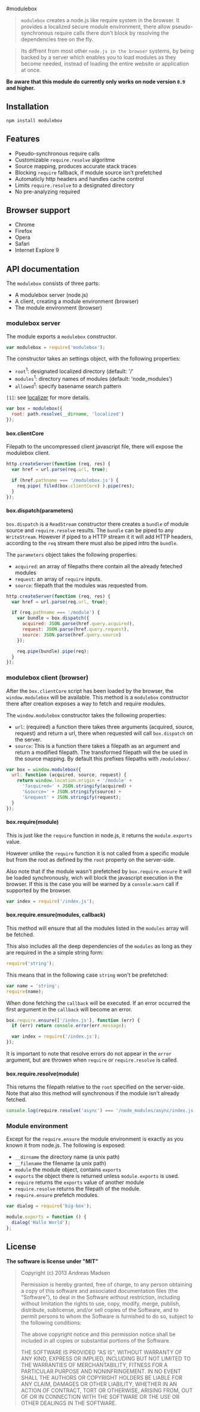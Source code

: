 #modulebox

> `modulebox` creates a node.js like require system in the browser. It provides
a localized secure module environment, there allow pseudo-synchronous require
calls there don't block by resolving the dependencies tree on the fly.

> Its diffrent from most other `node.js in the browser` systems, by being backed
by a server which enables you to load modules as they become needed, instead of
loading the entire website or application at once.

**Be aware that this module do currently only works on node version `0.9` and higher.**

## Installation

```sheel
npm install modulebox
```

## Features

* Pseudo-synchronous require calls
* Customizable `require.resolve` algoritme
* Source mapping, produces accurate stack traces
* Blocking `require` fallback, if module source isn't prefetched
* Automaticly http headers and handles cache control
* Limits `require.resolve` to a designated directory
* No pre-analyzing required

## Browser support

* Chrome
* Firefox
* Opera
* Safari
* Internet Explore 9

## API documentation

The `modulebox` consists of three parts:

* A modulebox server (node.js)
* A client, creating a module environment (browser)
* The module environment (browser)

### modulebox server

The module exports a `modulebox` constructor.

```javascript
var modulebox = require('modulebox');
```

The constructor takes an settings object, with the following properties:

* `root`<sup>1</sup>: designated localized directory (default: '/'
* `modules`<sup>1</sup>: directory names of modules (default: 'node_modules')
* `allowed`<sup>1</sup>: specify basename search pattern

`[1]`: see [localizer](https://github.com/AndreasMadsen/localizer#documentation) for more details.

```javascript
var box = modulebox({
  root: path.resolve(__dirname, 'localized')
});
```

#### box.clientCore

Filepath to the uncompressed client javascript file, there will expose the
modulebox client.

```javascript
http.createServer(function (req, res) {
  var href = url.parse(req.url, true);

  if (href.pathname === '/modulebox.js') {
    req.pipe( filed(box.clientCore) ).pipe(res);
  }
});
```

#### box.dispatch(parameters)

`box.dispatch` is a `ReadStream` constructor there creates a `bundle` of module
source and `require.resolve` results. The `bundle` can be piped to any
`WriteStream`. However if piped to a HTTP stream it it will add HTTP headers,
according to the `req` stream there must also be piped intro the `bundle`.

The `parameters` object takes the following properties:

* `acquired`: an array of filepaths there contain all the already feteched modules
* `request`: an array of `require` inputs.
* `source`: filepath that the modules was requested from.

```javascript
http.createServer(function (req, res) {
  var href = url.parse(req.url, true);

  if (req.pathname === '/module') {
    var bundle = box.dispatch({
      acquired: JSON.parse(href.query.acquired),
      request: JSON.parse(href.query.request),
      source: JSON.parse(href.query.source)
    });

    req.pipe(bundle).pipe(req);
  }
});
```

### modulebox client (browser)

After the `box.clientCore` script has been loaded by the browser, the
`window.modulebox` will be available. This method is a `modulebox` constructor
there after creation exposes a way to fetch and require modules.

The `window.modulebox` constructor takes the following properties:

* `url`: (required) a function there takes three arguments (acquired, source, request)
  and return a url, there when requested will call `box.dispatch` on the server.
* `source`: This is a function there takes a filepath as an argument and return
  a modified filepath. The transformed filepath will the be used in the source mapping.
  By default this prefixes filepaths with `/modulebox/`.

```javascript
var box = window.modulebox({
  url: function (acquired, source, request) {
    return window.location.origin + '/module' +
      '?acquired=' + JSON.stringify(acquired) +
      '&source=' + JSON.stringify(source) +
      '&request' + JSON.stringify(request);
  }
});
```

#### box.require(module)

This is just like the `require` function in node.js, it returns the
`module.exports` value.

However unlike the `require` function it is not
called from a specific module but from the root as defined by the `root`
property on the server-side.

Also note that if the module wasn't prefetched by `box.require.ensure` it
will be loaded synchronously, wich will block the javascript execution in the
browser. If this is the case you will be warned by a `console.warn` call if
supported by the browser.

```javascript
var index = require('/index.js');
```

#### box.require.ensure(modules, callback)

This method will ensure that all the modules listed in the `modules` array will
be fetched.

This also includes all the deep dependencies of the `modules` as long as they
are required in the a simple string form:

```javascript
require('string');
```

This means that in the following case `string` won't be prefetched:

```javascript
var name = 'string';
require(name);
```

When done fetching the `callback` will be executed. If an error occurred the
first argument in the `callback` will become an error.

```javascript
box.require.ensure(['/index.js'], function (err) {
  if (err) return console.error(err.message);

  var index = require('/index.js');
});
```

It is important to note that resolve errors do not appear in the `error` argument,
but are throwen when `require` or `require.resolve` is called.

#### box.require.resolve(module)

This returns the filepath relative to the `root` specified on the server-side.
Note that also this method will synchronous if the module isn't already fetched.

```javascript
console.log(require.resolve('async') === '/node_modules/async/index.js');
```

### Module environment

Except for the `require.ensure` the module environment is exactly as you known
it from node.js. The following is exposed:

* `__dirname` the directory name (a unix path)
* `__filename` the filename (a unix path)
* `module` the module object, contains `exports`
* `exports` the object there is returned unless `module.exports` is used.
* `require` returns the `exports` value of another module
* `require.resolve` returns the filepath of the module.
* `require.ensure` prefetch modules.

```javascript
var dialog = require('big-box');

module.exports = function () {
  dialog('Hallo World');
};
```

## License

**The software is license under "MIT"**

> Copyright (c) 2013 Andreas Madsen
>
> Permission is hereby granted, free of charge, to any person obtaining a copy
> of this software and associated documentation files (the "Software"), to deal
> in the Software without restriction, including without limitation the rights
> to use, copy, modify, merge, publish, distribute, sublicense, and/or sell
> copies of the Software, and to permit persons to whom the Software is
> furnished to do so, subject to the following conditions:
>
> The above copyright notice and this permission notice shall be included in
> all copies or substantial portions of the Software.
>
> THE SOFTWARE IS PROVIDED "AS IS", WITHOUT WARRANTY OF ANY KIND, EXPRESS OR
> IMPLIED, INCLUDING BUT NOT LIMITED TO THE WARRANTIES OF MERCHANTABILITY,
> FITNESS FOR A PARTICULAR PURPOSE AND NONINFRINGEMENT. IN NO EVENT SHALL THE
> AUTHORS OR COPYRIGHT HOLDERS BE LIABLE FOR ANY CLAIM, DAMAGES OR OTHER
> LIABILITY, WHETHER IN AN ACTION OF CONTRACT, TORT OR OTHERWISE, ARISING FROM,
> OUT OF OR IN CONNECTION WITH THE SOFTWARE OR THE USE OR OTHER DEALINGS IN
> THE SOFTWARE.
